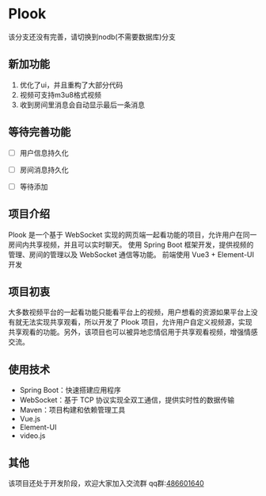 # Plook 

该分支还没有完善，请切换到nodb(不需要数据库)分支

## 新加功能

1. 优化了ui，并且重构了大部分代码
2. 视频可支持m3u8格式视频
3. 收到房间里消息会自动显示最后一条消息

## 等待完善功能

- [ ] 用户信息持久化
- [ ] 房间消息持久化
- [ ] 等待添加


## 项目介绍

Plook 是一个基于 WebSocket 实现的网页端一起看功能的项目，允许用户在同一房间内共享视频，并且可以实时聊天。
使用 Spring Boot 框架开发，提供视频的管理、房间的管理以及 WebSocket 通信等功能。
前端使用 Vue3 + Element-UI 开发

## 项目初衷

大多数视频平台的一起看功能只能看平台上的视频，用户想看的资源如果平台上没有就无法实现共享观看，所以开发了 Plook 项目，允许用户自定义视频源，实现共享观看的功能。另外，该项目也可以被异地恋情侣用于共享观看视频，增强情感交流。

## 使用技术

- Spring Boot：快速搭建应用程序
- WebSocket：基于 TCP 协议实现全双工通信，提供实时性的数据传输
- Maven：项目构建和依赖管理工具
- Vue.js
- Element-UI
- video.js

## 其他

该项目还处于开发阶段，欢迎大家加入交流群
qq群:[486601640](https://jq.qq.com/?_wv=1027&k=kSkx46a7)
